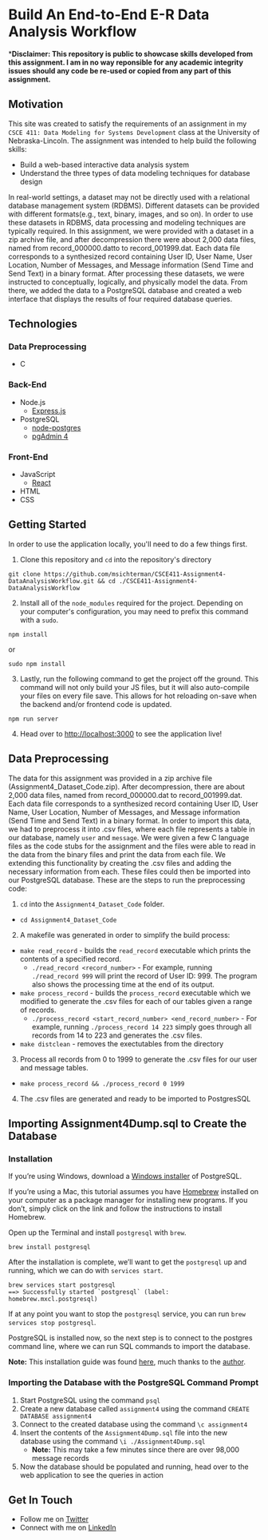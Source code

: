# Build An End-to-End E-R Data Analysis Workflow
***Disclaimer: This repository is public to showcase skills developed from this assignment. I am in no way reponsible for any academic integrity issues should any code be re-used or copied from any part of this assignment.**

## Motivation
This site was created to satisfy the requirements of an assignment in my `CSCE 411: Data Modeling for Systems Development` class at the University of Nebraska-Lincoln. The assignment was intended to help build the following skills:

* Build a web-based interactive data analysis system
* Understand the three types of data modeling techniques for database design

In real-world settings, a dataset may not be directly used with a relational database management system (RDBMS). Different datasets can be provided with different formats(e.g., text, binary, images, and so on). In order to use these datasets in RDBMS, data processing and modeling techniques are typically required. In this assignment, we were provided with a dataset in a zip archive file, and after decompression there were about 2,000 data files, named from record_000000.datto to record_001999.dat. Each data file corresponds to a synthesized record containing User ID, User Name, User Location, Number of Messages, and Message information (Send Time and Send Text) in a binary format. After processing these datasets, we were instructed to conceptually, logically, and physically model the data. From there, we added the data to a PostgreSQL database and created a web interface that displays the results of four required database queries.

## Technologies
### Data Preprocessing
* C
### Back-End
* Node.js
    * [Express.js](https://expressjs.com/)
* PostgreSQL
    * [node-postgres](https://node-postgres.com/)
    * [pgAdmin 4](https://www.pgadmin.org/download/)
### Front-End
* JavaScript
    * [React](https://reactjs.org/)
* HTML
* CSS

## Getting Started
In order to use the application locally, you'll need to do a few things first.

1. Clone this repository and `cd` into the repository's directory
```
git clone https://github.com/msichterman/CSCE411-Assignment4-DataAnalysisWorkflow.git && cd ./CSCE411-Assignment4-DataAnalysisWorkflow
```

2. Install all of the `node_modules` required for the project. Depending on your computer's configuration, you may need to prefix this command with a `sudo`.
```
npm install
```
or
```
sudo npm install
```

3. Lastly, run the following command to get the project off the ground. This command will not only build your JS files, but it will also auto-compile your files on every file save. This allows for hot reloading on-save when the backend and/or frontend code is updated.

```
npm run server
```

4. Head over to [http://localhost:3000](http://localhost:3000) to see the application live!

## Data Preprocessing
The data for this assignment was provided in a zip archive file (Assignment4_Dataset_Code.zip). After decompression, there are about 2,000 data files, named from record_000000.dat to record_001999.dat. Each data file corresponds to a synthesized record containing User ID, User Name, User Location, Number of Messages, and Message information (Send Time and Send Text) in a binary format. In order to import this data, we had to preprocess it into .csv files, where each file represents a table in our database, namely ```user``` and ```message```. We were given a few C language files as the code stubs for the assignment and the files were able to read in the data from the binary files and print the data from each file. We extending this functionality by creating the .csv files and adding the necessary information from each. These files could then be imported into our PostgreSQL database. These are the steps to run the preprocessing code:
1. ```cd``` into the ```Assignment4_Dataset_Code``` folder.
* ```cd Assignment4_Dataset_Code```

2. A makefile was generated in order to simplify the build process:
* ```make read_record``` - builds the ```read_record``` executable which prints the contents of a specified record.
   * ```./read_record <record_number>``` - For example, running ```./read_record 999``` will print the record of User ID: 999. The program also shows the processing time at the end of its output.
* ```make process_record``` - builds the ```process_record``` executable which we modified to generate the .csv files for each of our tables given a range of records.
   * ```./process_record <start_record_number> <end_record_number>``` - For example, running ```./process_record 14 223``` simply goes through all records from 14 to 223 and generates the .csv files.
* ```make distclean``` - removes the exectutables from the directory

3. Process all records from 0 to 1999 to generate the .csv files for our user and message tables.
* ```make process_record && ./process_record 0 1999```

4. The .csv files are generated and ready to be imported to PostgresSQL

## Importing Assignment4Dump.sql to Create the Database
### Installation
If you’re using Windows, download a [Windows installer](https://www.postgresql.org/download/windows/) of PostgreSQL.

If you’re using a Mac, this tutorial assumes you have [Homebrew](https://brew.sh/) installed on your computer as a package manager for installing new programs. If you don’t, simply click on the link and follow the instructions to install Homebrew.

Open up the Terminal and install ```postgresql``` with ```brew```.
```
brew install postgresql
```
After the installation is complete, we’ll want to get the ```postgresql``` up and running, which we can do with ```services start```.
```
brew services start postgresql
==> Successfully started `postgresql` (label: homebrew.mxcl.postgresql)
```
If at any point you want to stop the ```postgresql``` service, you can run ```brew services stop postgresql```.

PostgreSQL is installed now, so the next step is to connect to the postgres command line, where we can run SQL commands to import the database.

**Note:** This installation guide was found [here](https://blog.logrocket.com/setting-up-a-restful-api-with-node-js-and-postgresql-d96d6fc892d8/), much thanks to the [author](http://tania.dev).

### Importing the Database with the PostgreSQL Command Prompt
1. Start PostgreSQL using the command ```psql```
2. Create a new database called ```assignment4``` using the command ```CREATE DATABASE assignment4```
3. Connect to the created database using the command ```\c assignment4```
4. Insert the contents of the ```Assignment4Dump.sql``` file into the new database using the command ```\i ./Assignment4Dump.sql```
   * **Note:** This may take a few minutes since there are over 98,000 message records
5. Now the database should be populated and running, head over to the web application to see the queries in action

## Get In Touch
* Follow me on [Twitter](https://twitter.com/mattsichterman)
* Connect with me on [LinkedIn](https://www.linkedin.com/in/msichterman/)

